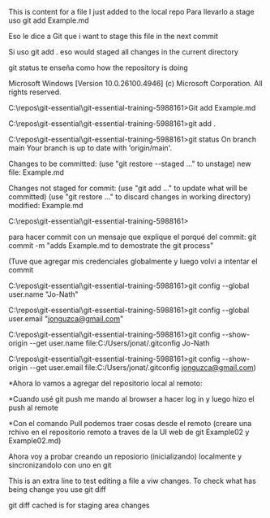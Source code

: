 This is content for a file I just added to the local repo 
Para llevarlo a stage uso git add Example.md

Eso le dice a Git que i want to stage this file in the next commit

Si uso git add . eso would staged all changes in the current directory

git status te enseña como how the repository is doing

Microsoft Windows [Version 10.0.26100.4946]
(c) Microsoft Corporation. All rights reserved.

C:\repos\git-essential\git-essential-training-5988161>Git add Example.md

C:\repos\git-essential\git-essential-training-5988161>git add .

C:\repos\git-essential\git-essential-training-5988161>git status
On branch main
Your branch is up to date with 'origin/main'.

Changes to be committed:
  (use "git restore --staged <file>..." to unstage)
        new file:   Example.md

Changes not staged for commit:
  (use "git add <file>..." to update what will be committed)
  (use "git restore <file>..." to discard changes in working directory)
        modified:   Example.md


C:\repos\git-essential\git-essential-training-5988161>

para hacer commit con un mensaje que explique el porqué del commit:
git commit -m "adds Example.md to demostrate the git process"

(Tuve que agregar mis credenciales globalmente y luego volvi a intentar el commit

C:\repos\git-essential\git-essential-training-5988161>git config --global user.name "Jo-Nath"          
 
C:\repos\git-essential\git-essential-training-5988161>git config --global user.email "jonguzca@gmail.com"            

C:\repos\git-essential\git-essential-training-5988161>git config --show-origin --get user.name
file:C:/Users/jonat/.gitconfig  Jo-Nath

C:\repos\git-essential\git-essential-training-5988161>git config --show-origin --get user.email
file:C:/Users/jonat/.gitconfig  jonguzca@gmail.com)

*Ahora lo vamos a agregar del repositorio local al remoto:

*Cuando usé git push me mando al browser a hacer log in y luego hizo el push al remote

*Con el comando Pull podemos traer cosas desde el remoto (creare una rchivo en el repositorio remoto a traves de la UI web de git Example02 y Example02.md)

Ahora voy a probar creando un reposiorio (inicializando) localmente y sincronizandolo con uno en git


This is an extra line to test editing a file a viw changes. To check what has being change you use git diff

git diff cached is for staging area changes
